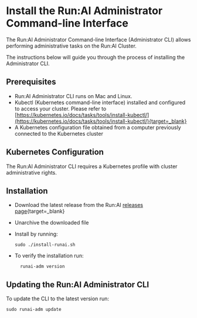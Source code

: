 # Install the Run:AI Administrator Command-line Interface

The Run:AI Administrator Command-line Interface (Administrator CLI) allows performing administrative tasks on the Run:AI Cluster.  

The instructions below will guide you through the process of installing the Administrator CLI.

## Prerequisites

*   Run:AI Administrator CLI runs on Mac and Linux.   
*   Kubectl (Kubernetes command-line interface) installed and configured to access your cluster. Please refer to [https://kubernetes.io/docs/tasks/tools/install-kubectl/](https://kubernetes.io/docs/tasks/tools/install-kubectl/){target=_blank}
*   A Kubernetes configuration file obtained from a computer previously connected to the Kubernetes cluster


## Kubernetes Configuration

The Run:AI Administrator CLI requires a Kubernetes profile with cluster administrative rights. 


## Installation

*   Download the latest release from the Run:AI [releases page](https://github.com/run-ai/runai-admin-cli/releases){target=_blank}
*   Unarchive the downloaded file
*   Install by running:

        sudo ./install-runai.sh

* To verify the installation run:

        runai-adm version



## Updating the Run:AI Administrator CLI

To update the CLI to the latest version run:

    sudo runai-adm update
